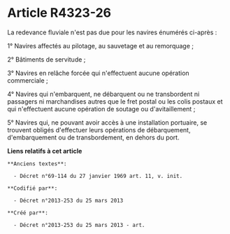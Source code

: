 # Article R4323-26

La redevance fluviale n'est pas due pour les navires énumérés ci-après :

1° Navires affectés au pilotage, au sauvetage et au remorquage ;

2° Bâtiments de servitude ;

3° Navires en relâche forcée qui n'effectuent aucune opération commerciale ;

4° Navires qui n'embarquent, ne débarquent ou ne transbordent ni passagers ni marchandises autres que le fret postal ou les
colis postaux et qui n'effectuent aucune opération de soutage ou d'avitaillement ;

5° Navires qui, ne pouvant avoir accès à une installation portuaire, se trouvent obligés d'effectuer leurs opérations de
débarquement, d'embarquement ou de transbordement, en dehors du port.

**Liens relatifs à cet article**

	**Anciens textes**:

	  - Décret n°69-114 du 27 janvier 1969 art. 11, v. init.

	**Codifié par**:

	  - Décret n°2013-253 du 25 mars 2013

	**Créé par**:

	  - Décret n°2013-253 du 25 mars 2013 - art.
